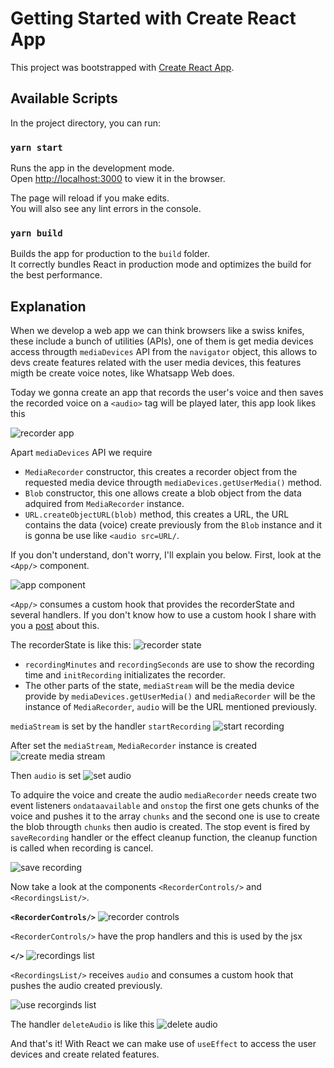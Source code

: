 # Getting Started with Create React App

This project was bootstrapped with [Create React App](https://github.com/facebook/create-react-app).

## Available Scripts

In the project directory, you can run:

### `yarn start`

Runs the app in the development mode.\
Open [http://localhost:3000](http://localhost:3000) to view it in the browser.

The page will reload if you make edits.\
You will also see any lint errors in the console.

### `yarn build`

Builds the app for production to the `build` folder.\
It correctly bundles React in production mode and optimizes the build for the best performance.

## Explanation

When we develop a web app we can think browsers like a swiss knifes, these include a bunch of utilities (APIs), one of them is get media devices access througth `mediaDevices` API from the `navigator` object, this allows to devs create features related with the user media devices, this features migth be create voice notes, like Whatsapp Web does.

Today we gonna create an app that records the user's voice and then saves the recorded voice on a `<audio>` tag will be played later, this app look likes this

![recorder app](https://dev-to-uploads.s3.amazonaws.com/uploads/articles/oaub4ck5mn43nmrgds06.gif)

Apart `mediaDevices` API we require

- `MediaRecorder` constructor, this creates a recorder object from the requested media device througth `mediaDevices.getUserMedia()` method.
- `Blob` constructor, this one allows create a blob object from the data adquired from `MediaRecorder` instance.
- `URL.createObjectURL(blob)` method, this creates a URL, the URL contains the data (voice) create previously from the `Blob` instance and it is gonna be use like `<audio src=URL/`.

If you don't understand, don't worry, I'll explain you below. First, look at the `<App/>` component.

![app component](https://dev-to-uploads.s3.amazonaws.com/uploads/articles/1dukjr5ni7u7o5k550xj.png)

`<App/>` consumes a custom hook that provides the recorderState and several handlers. If you don't know how to use a custom hook I share with you a [post](https://dev.to/jleonardo007/keep-your-react-components-clean-with-custom-hooks-j74) about this.

The recorderState is like this:
![recorder state](https://dev-to-uploads.s3.amazonaws.com/uploads/articles/yr3daou2rjwmhvxqto8s.png)

- `recordingMinutes` and `recordingSeconds` are use to show the recording time and `initRecording` initializates the recorder.
- The other parts of the state, `mediaStream` will be the media device provide by `mediaDevices.getUserMedia()` and `mediaRecorder` will be the instance of `MediaRecorder`, `audio` will be the URL mentioned previously.

`mediaStream` is set by the handler `startRecording`
![start recording](https://dev-to-uploads.s3.amazonaws.com/uploads/articles/k2k92emx5u4c6vn4xdzd.png)

After set the `mediaStream`, `MediaRecorder` instance is created
![create media stream](https://dev-to-uploads.s3.amazonaws.com/uploads/articles/nx0j3vm21b6x2slg94sp.png)

Then `audio` is set
![set audio](https://dev-to-uploads.s3.amazonaws.com/uploads/articles/jj3ff17wa0rwob4vkdzi.png)

To adquire the voice and create the audio `mediaRecorder` needs create two event listeners `ondataavailable` and `onstop` the first one gets chunks of the voice and pushes it to the array `chunks` and the second one is use to create the blob througth `chunks` then audio is created. The stop event is fired by `saveRecording` handler or the effect cleanup function, the cleanup function is called when recording is cancel.

![save recording](https://dev-to-uploads.s3.amazonaws.com/uploads/articles/sd53zppdwtx2iq0itslj.png)

Now take a look at the components `<RecorderControls/>` and `<RecordingsList/>`.

**`<RecorderControls/>`**
![recorder controls](https://dev-to-uploads.s3.amazonaws.com/uploads/articles/xyp15ontihkkr7d7bauo.png)

`<RecorderControls/>` have the prop handlers and this is used by the jsx

**`</>`**
![recordings list](https://dev-to-uploads.s3.amazonaws.com/uploads/articles/g78xyklm1877jxiegs78.png)

`<RecordingsList/>` receives `audio` and consumes a custom hook that pushes the audio created previously.

![use recorginds list](https://dev-to-uploads.s3.amazonaws.com/uploads/articles/r9hlinqgisuea4e4tiz6.png)

The handler `deleteAudio` is like this
![delete audio](https://dev-to-uploads.s3.amazonaws.com/uploads/articles/3xq9g3hy9108qvyqdetz.png)

And that's it! With React we can make use of `useEffect` to access the user devices and create related features.
